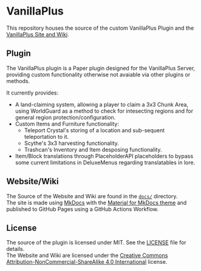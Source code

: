 # VanillaPlus
This repository houses the source of the custom VanillaPlus Plugin and the [VanillaPlus Site and Wiki](https://docs.andre601.ch/VanillaPlus).

## Plugin
The VanillaPlus plugin is a Paper plugin designed for the VanillaPlus Server, providing custom functionality otherwise not avaiable via other plugins or methods.

It currently provides:

- A land-claiming system, allowing a player to claim a 3x3 Chunk Area, using WorldGuard as a method to check for intesecting regions and for general region protection/configuration.
- Custom Items and Furniture functionality:
    - Teleport Crystal's storing of a location and sub-sequent teleportation to it.
    - Scythe's 3x3 harvesting functionality.
    - Trashcan's Inventory and Item desposing functionality.
- Item/Block translations through PlaceholderAPI placeholders to bypass some current limitations in DeluxeMenus regarding translatables in lore.

## Website/Wiki
The Source of the Website and Wiki are found in the [`docs/`](docs) directory.  
The site is made using [MkDocs](https://mkdocs.org) with the [Material for MkDocs theme](https://squidfunk.github.io/mkdocs-material) and published to GitHub Pages using a GitHub Actions Workflow.

## License

The source of the plugin is licensed under MIT. See the [LICENSE](LICENSE) file for details.  
The Website and Wiki are licensed under the [Creative Commons Attribution-NonCommercial-ShareAlike 4.0 International](https://creativecommons.org/licenses/by-nc-sa/4.0/) license.

